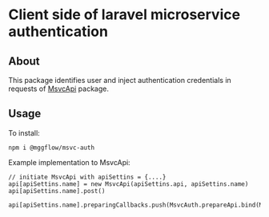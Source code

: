 # Client side of laravel microservice authentication

## About
This package identifies user and inject authentication credentials in requests of [MsvcApi](https://github.com/mggflow/msvc-api.js) package.

## Usage
To install:

``
npm i @mggflow/msvc-auth
``

Example implementation to MsvcApi:

```
// initiate MsvcApi with apiSettins = {....}
api[apiSettins.name] = new MsvcApi(apiSettins.api, apiSettins.name)
api[apiSettins.name].post()

api[apiSettins.name].preparingCallbacks.push(MsvcAuth.prepareApi.bind(MsvcAuth))
```